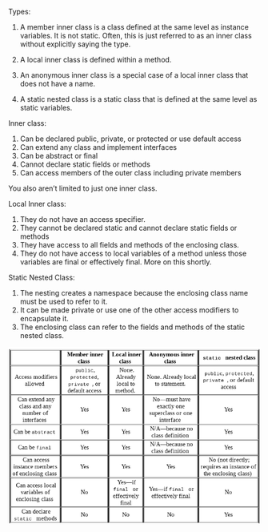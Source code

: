 Types:

1. A member inner class is a class defined at the same level as instance 
variables. It is not static. Often, this is just referred to as an 
inner class without explicitly saying the type. 

2. A local inner class is defined within a method.

3. An anonymous inner class is a special case of a local inner class 
that does not have a name.

4. A static nested class is a static class that is defined at the same 
level as static variables.

Inner class:

1. Can be declared public, private, or protected or use default access 
2. Can extend any class and implement interfaces
3. Can be abstract or final
4. Cannot declare static fields or methods 
5. Can access members of the outer class including private members

You also aren’t limited to just one inner class. 

Local Inner class:

1. They do not have an access specifier.
2. They cannot be declared static and cannot declare static 
fields or methods
3. They have access to all fields and methods of the enclosing class.
4. They do not have access to local variables of a method unless 
those variables are final or effectively final. More on this shortly. 

Static Nested Class:

1. The nesting creates a namespace because the enclosing class name 
must be used to refer to it. 
2. It can be made private or use one of the other access modifiers 
to encapsulate it. 
3. The enclosing class can refer to the fields and methods of 
the static nested class.

![Types of nested classes](table.png)


